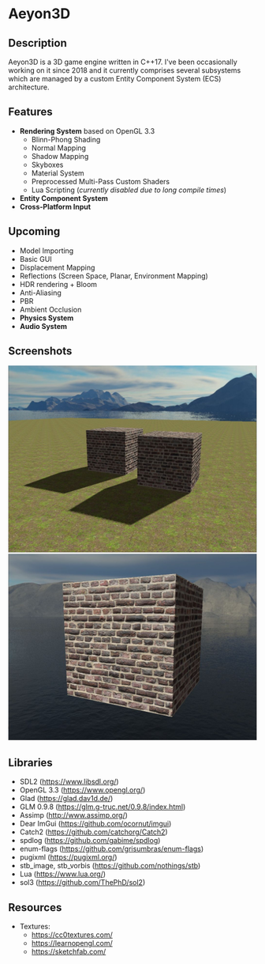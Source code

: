 # Aeyon3D

## Description

Aeyon3D is a 3D game engine written in C++17. I've been occasionally working on it since 2018 and it currently comprises several 
subsystems which are managed by a custom Entity Component System (ECS)
architecture.

## Features
* **Rendering System** based on OpenGL 3.3
    - Blinn-Phong Shading
    - Normal Mapping
    - Shadow Mapping
    - Skyboxes
    - Material System
    - Preprocessed Multi-Pass Custom Shaders
    - Lua Scripting (_currently disabled due to long compile times_)
* **Entity Component System**
* **Cross-Platform Input**

## Upcoming
* Model Importing
* Basic GUI
* Displacement Mapping
* Reflections (Screen Space, Planar, Environment Mapping)
* HDR rendering + Bloom
* Anti-Aliasing
* PBR
* Ambient Occlusion
* **Physics System**
* **Audio System**

## Screenshots
![alt text](https://github.com/Trypio/Aeyon3D/blob/master/screenshots/Screen1.jpg "Two boxes with shadows")
![alt text](https://github.com/Trypio/Aeyon3D/blob/master/screenshots/Screen2.jpg "A box with normal mapping")


## Libraries
- SDL2 (https://www.libsdl.org/)
- OpenGL 3.3 (https://www.opengl.org/)
- Glad (https://glad.dav1d.de/)
- GLM 0.9.8 (https://glm.g-truc.net/0.9.8/index.html)
- Assimp (http://www.assimp.org/)
- Dear ImGui (https://github.com/ocornut/imgui)
- Catch2 (https://github.com/catchorg/Catch2)
- spdlog (https://github.com/gabime/spdlog)
- enum-flags (https://github.com/grisumbras/enum-flags)
- pugixml (https://pugixml.org/)
- stb_image, stb_vorbis (https://github.com/nothings/stb)
- Lua (https://www.lua.org/)
- sol3 (https://github.com/ThePhD/sol2)

## Resources
- Textures:
    - https://cc0textures.com/
    - https://learnopengl.com/
    - https://sketchfab.com/